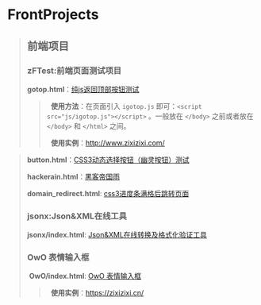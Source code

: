 # FrontProjects
> ## 前端项目
> ### zFTest:前端页面测试项目
> __gotop.html__：[纯js返回顶部按钮测试](https://itanken.github.io/FrontProjects/zFTest/gotop.html)
>
>>   __使用方法__：在页面引入 `igotop.js` 即可：`<script src="js/igotop.js"></script>` 。一般放在 `</body>` 之前或者放在 `</body>` 和 `</html>` 之间。
>>
>>   __使用实例__：<http://www.zixizixi.com/>

>
> __button.html__：[CSS3动态选择按钮（幽灵按钮）测试](https://itanken.github.io/FrontProjects/zFTest/button.html)
>
> __hackerain.html__：[黑客帝国雨](https://itanken.github.io/FrontProjects/zFTest/hackerain.html)
>
> __domain_redirect.html__: [css3进度条满格后跳转页面](https://itanken.github.io/FrontProjects/zFTest/domain_redirect.html)
>
> ### jsonx:Json&XML在线工具
>
> __jsonx/index.html__: [Json&XML在线转换及格式化验证工具](https://itanken.github.io/FrontProjects/jsonx/)
>
> 
> ### OwO 表情输入框
> 
>  __OwO/index.html__: [OwO 表情输入框](https://itanken.github.io/FrontProjects/OwO/)
>>   __使用实例__：<https://zixizixi.cn/>
